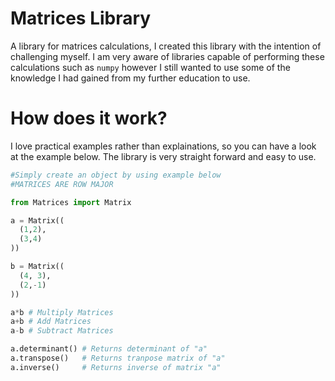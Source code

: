 # Matrices Library
A library for matrices calculations, I created this library with the intention of challenging myself. I am very aware of libraries capable of performing these calculations such as `numpy` however I still wanted to use some of the knowledge I had gained from my further education to use.

# How does it work?
I love practical examples rather than explainations, so you can have a look at the example below. The library is very straight forward and easy to use.

```py
#Simply create an object by using example below
#MATRICES ARE ROW MAJOR

from Matrices import Matrix

a = Matrix((
  (1,2),
  (3,4)
))

b = Matrix((
  (4, 3),
  (2,-1)
))

a*b # Multiply Matrices
a+b # Add Matrices
a-b # Subtract Matrices

a.determinant() # Returns determinant of "a"
a.transpose()   # Returns tranpose matrix of "a"
a.inverse()     # Returns inverse of matrix "a"
```
